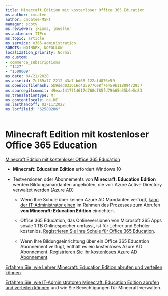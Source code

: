 ```yaml
---
title: Minecraft Edition mit kostenloser Office 365 Education
ms.author: cmcatee
author: cmcatee-MSFT
manager: scotv
ms.reviewer: jkinma, jmueller
ms.audience: ITPro
ms.topic: article
ms.service: o365-administration
ROBOTS: NOINDEX, NOFOLLOW
localization_priority: Normal
ms.custom:
- commerce_subscriptions
- "1427"
- "1500009"
ms.date: 04/21/2020
ms.assetid: 7cf69a77-2212-43a7-bd68-122afd876e59
ms.openlocfilehash: 5b9ded033616c4259776e8f7e459b11809472937
ms.sourcegitcommit: 49eaa1417714617d768df85fd79b65e35b6e5c83
ms.translationtype: MT
ms.contentlocale: de-DE
ms.lasthandoff: 02/11/2022
ms.locfileid: "62589286"
---
```

# <a name="minecraft-edition-with-office-365-education-for-free"></a>Minecraft Edition mit kostenloser Office 365 Education

[Minecraft Edition mit kostenloser Office 365 Education](https://docs.microsoft.com/education/windows/get-minecraft-for-education)
  
- **Minecraft: Education Edition** erfordert Windows 10

- Testversionen oder Abonnements von **Minecraft: Education Edition** werden Bildungsmandanten angeboten, die von Azure Active Directory verwaltet werden (Azure AD)

  - Wenn Ihre Schule über keinen Azure AD Mandanten verfügt, [kann der IT-Administrator einen](https://docs.microsoft.com/education/windows/school-get-minecraft) im Rahmen des Prozesses zum Abrufen **von Minecraft: Education Edition** einrichten.

  - Office 365 Education, das Onlineversionen von Microsoft 365 Apps sowie 1 TB Onlinespeicher umfasst, ist für Lehrer und Schüler kostenlos. [Registrieren Sie Ihre Schule für Office 365 Education](https://www.microsoft.com/education/products/office).

  - Wenn Ihre Bildungseinrichtung über ein Office 365 Education Abonnement verfügt, enthält es ein kostenloses Azure AD Abonnement. [Registrieren Sie Ihr kostenloses Azure AD Abonnement](https://msdn.microsoft.com/library/windows/hardware/mt703369%28v=vs.85%29.aspx).

[Erfahren Sie, wie Lehrer Minecraft: Education Edition abrufen und verteilen können](https://docs.microsoft.com/education/windows/teacher-get-minecraft).
  
[Erfahren Sie, wie IT-Administratoren Minecraft: Education Edition abrufen und verteilen können](https://docs.microsoft.com/education/windows/school-get-minecraft) und wie Sie Berechtigungen für Minecraft verwalten.